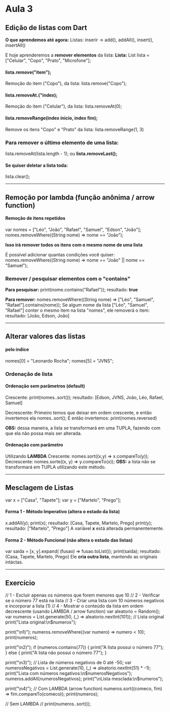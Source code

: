 # Aula 3
## Edição de listas com Dart
**O que aprendemos até agora:**
Listas: inserir -> add(), addAll(), insert(), insertAll()

E hoje aprenderemos a **remover elementos** da lista:
  **Lista:**
  List<String> lista = ["Celular", "Copo", "Prato", "Microfone"];

  #### lista.remove("item");
  Remoção do item ("Copo"), da lista:
  lista.remove("Copo");

  #### lista.removeAt.("index);
  Remoção do item ("Celular"), da lista:
  lista.removeAt(0);

  #### lista.removeRange(index ínicio, index fim);
  Remove os itens "Copo" e "Prato" da lista:
  lista.removeRange(1, 3)

  ### Para remover o último elemento de uma lista:
  lista.removeAt(lista.length - 1);
  ou
  **lista.removeLast();**
  
  #### Se quiser deletar a lista toda:
  lista.clear();

  ---

  ## Remoção por lambda (função anônima / arrow function)
  #### Remoção de itens repetidos
  var nomes = ["Léo", "João", "Rafael", "Samuel", "Edson", "João"];
  nomes.removeWhere((String nome) => nome == "João");

  **Isso irá remover todos os itens com o mesmo nome de uma lista**

  É possível adicionar quantas condições você quiser:
  nomes.removeWhere((String nome) => nome == "João" || nome == "Samuel");

  ### Remover / pesquisar elementos com o "contains"
  **Para pesquisar:**
  print(nome.contains("Rafael"));
  resultado: **true**

  **Para remover:**
  nomes.removeWhere((String nome) => ["Léo", "Samuel", "Rafael"].contains(nome));
  Se algum nome da lista ["Léo", "Samuel", "Rafael"] conter o mesmo item na lista "nomes", ele removerá o item:
  resultado: [João, Edson, João]

  ---

  ## Alterar valores das listas
  #### pelo índice
  nomes[0] = "Leonardo Rocha";
  nomes[5] = "JVNS";

  ### Ordenação de lista

  #### Ordenação sem parâmetros (default)
  Crescente:
  print(nomes..sort());
  resultado: [Edson, JVNS, João, Léo, Rafael, Samuel]

  Decrescente:
  Primeiro temos que deixar em ordem crescente, e então invertemos ela
  nomes..sort();
  E então invertemos:
  print(nomes.reversed)

  **OBS:** dessa maneira, a lista se transformará em uma TUPLA, fazendo com que ela não possa mais ser alterada. 

  #### Ordenação com parâmetro
  Utilizando **LAMBDA**
  Crescente:
  nomes.sort((x,y) => x.compareTo(y));
  Decrescente:
  nomes.sorte((x, y) => y.compareTo(x));
  **OBS:** a lista não se transformará em TUPLA utilizando este método.

  ---

  ## Mesclagem de Listas
  var x = ["Casa", "Tapete"];
  var y = ["Martelo", "Prego"];

  #### Forma 1 - Método Imperativo (altera o estado da lista)
  x.addAll(y);
  print(x);
  resultado: [Casa, Tapete, Martelo, Prego]
  print(y);
  resultado: ["Martelo", "Prego"]
  A variável **x** está alterada permanentemente. 

  #### Forma 2 - Método Funcional (não altera o estado das listas)
  var saida = [x, y].expand( (fusao) => fusao.toList());
  print(saida);
  resultado: (Casa, Tapete, Martelo, Prego)
  Ele **cria outra lista**, mantendo as originais intáctas.

  ---

  ## Exercício
  // 1 - Excluir apenas os números que forem menores que 10
  // 2 - Verificar se o número 77 está na lista
  // 3 - Criar uma lista com 10 números negativos e incorporar a lista (1)
  // 4 - Mostrar o conteúdo da lista em ordem decrescente (usando LAMBDA / arrow function)
  var aleatorio = Random();
  var numeros = List.generate(50, (_) => aleatorio.nextInt(101));
  // Lista original
  print("Lista original:\n$numeros");

  print("\n1)");
  numeros.removeWhere((var numero) => numero < 10);
  print(numeros);

  print("\n2)");
  if (numeros.contains(77)) {
    print("A lista possui o número 77");
  }
  else {
    print("A lista não possui o número 77");
  }

  print("\n3)");
  // Lista de números negativos de 0 até -50;
  var numerosNegativos = List.generate(10, (_) => aleatorio.nextInt(51) * -1);
  print("Lista com números negativos:\n$numerosNegativos");
  numeros.addAll(numerosNegativos);
  print("\nLista mesclada:\n$numeros");

  print("\n4)");
  // Com LAMBDA (arrow function)
  numeros.sort((comeco, fim) => fim.compareTo(comeco));
  print(numeros);

  // Sem LAMBDA
  // print(numeros..sort());